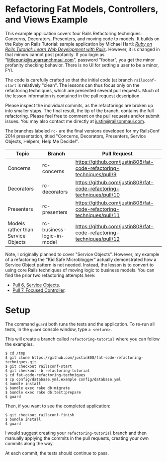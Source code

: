 # Refactoring Fat Models, Controllers, and Views Example

This example application covers four Rails Refactoring techniques:
Concerns, Decorators, Presenters, and moving code to models.
It builds on the Ruby on Rails Tutorial: sample application by Michael Hartl:
[*Ruby on Rails Tutorial: Learn Web Development with Rails*](http://railstutorial.org/).
However, it is changed in that minors cannot post profanity. If you login as
"littlepunk@sugarranchmaui.com", password "foobar", you get the minor profanity
checking behavior. There is no UI for setting a user to be a minor, FYI.

The code is carefully crafted so that the initial code (at branch `railsconf-start`
is relatively "clean". The lessons can thus focus only on the refactoring techniques,
which are presented several pull requests. Much of the lesson information is contained
in the pull request description.

Please inspect the individual commits, as the refactorings are broken up into smaller
staps. The final result, the tip of the branch, contains the full refactoring.
Please feel free to comment on the pull requests and/or submit issues. You may also
contact me directly at [justin@railsonmaui.com](mailto:justin@railsonmaui.com).

The branches labeled `rc-` are the final versions developed for my RailsConf 2014 presentation,
titled "Concerns, Decorators, Presenters, Service Objects, Helpers, Help Me Decide!".

Topic      | Branch | Pull Request
-----------|--------|------
Concerns   | rc-concerns | https://github.com/justin808/fat-code-refactoring-techniques/pull/9
Decorators | rc-decorators | https://github.com/justin808/fat-code-refactoring-techniques/pull/10
Presenters | rc-presenters | https://github.com/justin808/fat-code-refactoring-techniques/pull/11
Models rather than Service Objects | rc-business-logic-in-model | https://github.com/justin808/fat-code-refactoring-techniques/pull/12

Note, I originally planned to cover "Service Objects". However, my example of a refactoring the
"Kid Safe Microblogger" actually demonstrated how a Service Object pattern is not needed. Instead,
the lesson is to convert to using core Rails techniques of moving logic to business models. You
can find the prior two refactoring attempts here:

* [Pull 6, Service Objects](https://github.com/justin808/fat-code-refactoring-techniques/pull/6).
* [Pull 7, Focused Controller](https://github.com/justin808/fat-code-refactoring-techniques/pull/7).

# Setup

The command `guard` both runs the tests and the application.
To re-run all tests, in the `guard` console window, type `a <return>`.

This will create a branch called `refactoring-tutorial` where you can follow the examples.


    $ cd /tmp
    $ git clone https://github.com/justin808/fat-code-refactoring-techniques.git
    $ git checkout railsconf-start
    $ git checkout -b refactoring-tutorial
    $ cd fat-code-refactoring-techniques
    $ cp config/database.yml.example config/database.yml
    $ bundle install
    $ bundle exec rake db:migrate
    $ bundle exec rake db:test:prepare
    $ guard

Then, if you want to see the completed application:

    $ git checkout railsconf-finish
    $ bundle install
    $ guard

I would suggest creating your `refactoring-tutorial` branch and then manually applying the commits
in the pull requests, creating your own commits along the way.

At each commit, the tests should continue to pass.
